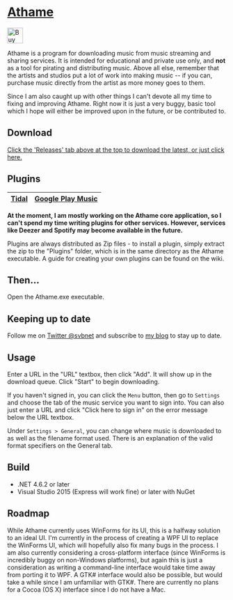 [Athame](https://svbnet.co/athame)
======
<a href='https://ko-fi.com/A0343RZ9' target='_blank'><img height='36' style='border:0px;height:36px;' src='https://az743702.vo.msecnd.net/cdn/kofi2.png?v=0' border='0' alt='Buy Me a Coffee at ko-fi.com' /></a>

Athame is a program for downloading music from music streaming and sharing services.
It is intended for educational and private use only, and **not** as a tool for pirating and distributing music.
Above all else, remember that the artists and studios put a lot of work into making music -- if you can, purchase
music directly from the artist as more money goes to them.

Since I am also caught up with other things I can't devote all my time to fixing and improving Athame. Right now it is
just a very buggy, basic tool which I hope will either be improved upon in the future, or be contributed to.

Download
--------
[Click the 'Releases' tab above at the top to download the latest, or just click here.](https://github.com/svbnet/Athame/releases)

Plugins
-------
| [Tidal](https://github.com/svbnet/AthamePlugin.Tidal/releases) | [Google Play Music](https://github.com/svbnet/AthamePlugin.GooglePlayMusic/releases) |
|-------|-------------------|

**At the moment, I am mostly working on the Athame core application, so I can't spend my time writing plugins for other services. However, services like Deezer and Spotify may become available in the future.**

Plugins are always distributed as Zip files - to install a plugin, simply extract the zip to the "Plugins" folder, which is in the same directory
as the Athame executable. A guide for creating your own plugins can be found on the wiki.

Then...
-------
Open the Athame.exe executable.

Keeping up to date
------------------
Follow me on [Twitter @svbnet](https://twitter.com/svbnet) and subscribe to [my blog](https://blog.svbnet.co) to stay up to date.

Usage
-----
Enter a URL in the "URL" textbox, then click "Add". It will show up in the download queue. Click "Start" to begin downloading.

If you haven't signed in, you can click the `Menu` button, then go to `Settings` and choose the tab of the music service
you want to sign into. You can also just enter a URL and click "Click here to sign in" on the error message below the URL
textbox.

Under `Settings > General`, you can change where music is downloaded to as well as the filename format used. There is an explanation
of the valid format specifiers on the General tab.

Build
-----
* .NET 4.6.2 or later
* Visual Studio 2015 (Express will work fine) or later with NuGet

Roadmap
-------
While Athame currently uses WinForms for its UI, this is a halfway solution to an ideal UI. I'm currently in the process of creating a
WPF UI to replace the WinForms UI, which will hopefully also fix many bugs in the process. I am also currently considering a cross-platform
interface (since WinForms is incredibly buggy on non-Windows platforms), but again this is just a consideration as writing a command-line
interface would take time away from porting it to WPF. A GTK# interface would also be possible, but would take a while since I am unfamiliar with GTK#.
There are currently no plans for a Cocoa (OS X) interface since I do not have a Mac.